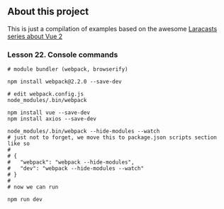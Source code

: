 ## About this project

This is just a compilation of examples based on the awesome [Laracasts series about Vue 2](https://laracasts.com/series/learn-vue-2-step-by-step)

### Lesson 22. Console commands

```
# module bundler (webpack, browserify)

npm install webpack@2.2.0 --save-dev

# edit webpack.config.js
node_modules/.bin/webpack

npm install vue --save-dev
npm install axios --save-dev

node_modules/.bin/webpack --hide-modules --watch
# just not to forget, we move this to package.json scripts section like so
#
# {
#   "webpack": "webpack --hide-modules",
#   "dev": "webpack --hide-modules --watch"
# }
#
# now we can run 

npm run dev


```
